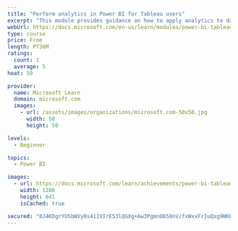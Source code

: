 ```yaml
---
title: "Perform analytics in Power BI for Tableau users"
excerpt: "This module provides guidance on how to apply analytics to data to gain greater insight."
webUrl: https://docs.microsoft.com/en-us/learn/modules/power-bi-tableau-analytics/
type: course
price: Free
length: PT36M
ratings:
  count: 1
  average: 5
heat: 50

provider:
  name: Microsoft Learn
  domain: microsoft.com
  images:
    - url: /assets/images/organizations/microsoft.com-50x50.jpg
      width: 50
      height: 50

levels:
  - Beginner

topics:
  - Power BI

images:
  - url: https://docs.microsoft.com/learn/achievements/power-bi-tableau-analytics-social.png
    width: 1280
    height: 641
    isCached: true

secured: "8J4KDgrYUSbWVy8s411VIrE53lQGXg+Aw3PgmnO658nV/fxWxxFrIuQxg9WKE/8eApPB3mT4p41iW0L2AncWzdoj4FHvjh6Fsmi+Fx1ygw4hjtbJBhzb/SN3sCEPD7pJC+HpvX3efUZ5k33Hsw3HWXKXF33DTv8cFem7dR0SCvKuNTYxRxnySNaccmTIq11zqF2G5s6b5WGYNh2FFly4MZujR5+8TslwavFFHpCRoCefvv8mst/7VTxqGDZOQvxeqUar/7tyIhCULGvY8ACMjC3i0VuFNYHJCIz0urKPcLkiHELk6iSFWNxf841noQCh6DVRpvvzHTm5OYlycgtijyS0FJAnxrgSVhQRKhEd90sLoC6jpiR17bBc7Um7Z5X1aBMoLGYjxMiY4Zzjuk7GjA==;s7+DSArHyr1Glnn+AYbm1g=="
---
```


